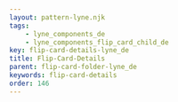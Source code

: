 ```yaml
---
layout: pattern-lyne.njk
tags: 
    - lyne_components_de
    - lyne_components_flip_card_child_de
key: flip-card-details-lyne_de
title: Flip-Card-Details
parent: flip-card-folder-lyne_de
keywords: flip-card-details
order: 146
---
```


